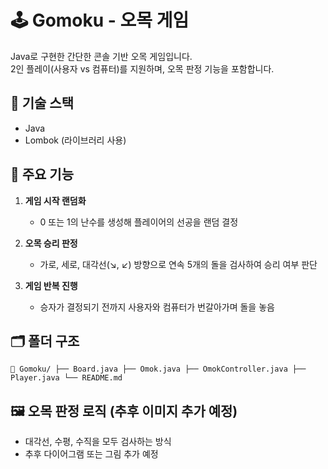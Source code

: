 # 🕹️ Gomoku - 오목 게임

Java로 구현한 간단한 콘솔 기반 오목 게임입니다.  
2인 플레이(사용자 vs 컴퓨터)를 지원하며, 오목 판정 기능을 포함합니다.

## 🔧 기술 스택
- Java
- Lombok (라이브러리 사용)

## 📌 주요 기능

1. **게임 시작 랜덤화**  
   - 0 또는 1의 난수를 생성해 플레이어의 선공을 랜덤 결정

2. **오목 승리 판정**  
   - 가로, 세로, 대각선(↘, ↙) 방향으로 연속 5개의 돌을 검사하여 승리 여부 판단

3. **게임 반복 진행**  
   - 승자가 결정되기 전까지 사용자와 컴퓨터가 번갈아가며 돌을 놓음

## 🗂️ 폴더 구조
<pre><code>📁 Gomoku/ ├── Board.java ├── Omok.java ├── OmokController.java ├── Player.java └── README.md </code></pre>

## 🖼️ 오목 판정 로직 (추후 이미지 추가 예정)
- 대각선, 수평, 수직을 모두 검사하는 방식
- 추후 다이어그램 또는 그림 추가 예정

